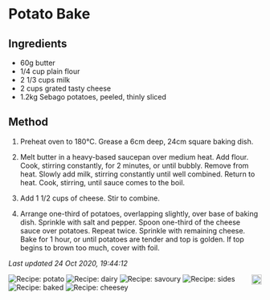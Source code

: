 # Potato Bake

## Ingredients

- 60g butter
- 1/4 cup plain flour
- 2 1/3 cups milk
- 2 cups grated tasty cheese
- 1.2kg Sebago potatoes, peeled, thinly sliced

## Method

1. Preheat oven to 180°C. Grease a 6cm deep, 24cm square baking dish.

2. Melt butter in a heavy-based saucepan over medium heat. Add flour. Cook, stirring constantly, for 2 minutes, or until bubbly. Remove from heat. Slowly add milk, stirring constantly until well combined. Return to heat. Cook, stirring, until sauce comes to the boil.

3. Add 1 1/2 cups of cheese. Stir to combine.

4. Arrange one-third of potatoes, overlapping slightly, over base of baking dish. Sprinkle with salt and pepper. Spoon one-third of the cheese sauce over potatoes. Repeat twice. Sprinkle with remaining cheese. Bake for 1 hour, or until potatoes are tender and top is golden. If top begins to brown too much, cover with foil.

*Last updated 24 Oct 2020, 19:44:12*

<img src="https://profile-counter.glitch.me/fexofenadine_potatobake/count.svg" height="20" align="right" />

![Recipe: potato](https://img.shields.io/badge/tag-potato-blue.svg) ![Recipe: dairy](https://img.shields.io/badge/tag-dairy-blue.svg) ![Recipe: savoury](https://img.shields.io/badge/tag-savoury-blue.svg) ![Recipe: sides](https://img.shields.io/badge/tag-sides-blue.svg) ![Recipe: baked](https://img.shields.io/badge/tag-baked-blue.svg) ![Recipe: cheesey](https://img.shields.io/badge/tag-cheesey-blue.svg)